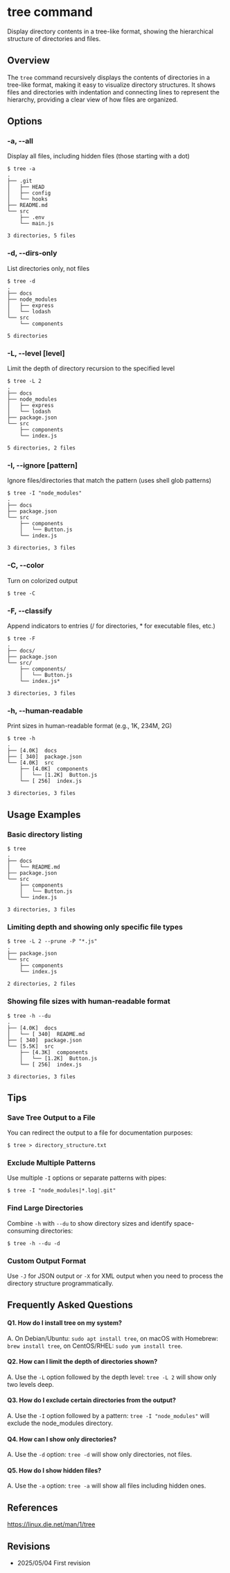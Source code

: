 # tree command

Display directory contents in a tree-like format, showing the hierarchical structure of directories and files.

## Overview

The `tree` command recursively displays the contents of directories in a tree-like format, making it easy to visualize directory structures. It shows files and directories with indentation and connecting lines to represent the hierarchy, providing a clear view of how files are organized.

## Options

### **-a, --all**

Display all files, including hidden files (those starting with a dot)

```console
$ tree -a
.
├── .git
│   ├── HEAD
│   ├── config
│   └── hooks
├── README.md
└── src
    ├── .env
    └── main.js

3 directories, 5 files
```

### **-d, --dirs-only**

List directories only, not files

```console
$ tree -d
.
├── docs
├── node_modules
│   ├── express
│   └── lodash
└── src
    └── components

5 directories
```

### **-L, --level [level]**

Limit the depth of directory recursion to the specified level

```console
$ tree -L 2
.
├── docs
├── node_modules
│   ├── express
│   └── lodash
├── package.json
└── src
    ├── components
    └── index.js

5 directories, 2 files
```

### **-I, --ignore [pattern]**

Ignore files/directories that match the pattern (uses shell glob patterns)

```console
$ tree -I "node_modules"
.
├── docs
├── package.json
└── src
    ├── components
    │   └── Button.js
    └── index.js

3 directories, 3 files
```

### **-C, --color**

Turn on colorized output

```console
$ tree -C
```

### **-F, --classify**

Append indicators to entries (/ for directories, * for executable files, etc.)

```console
$ tree -F
.
├── docs/
├── package.json
└── src/
    ├── components/
    │   └── Button.js
    └── index.js*

3 directories, 3 files
```

### **-h, --human-readable**

Print sizes in human-readable format (e.g., 1K, 234M, 2G)

```console
$ tree -h
.
├── [4.0K]  docs
├── [ 340]  package.json
└── [4.0K]  src
    ├── [4.0K]  components
    │   └── [1.2K]  Button.js
    └── [ 256]  index.js

3 directories, 3 files
```

## Usage Examples

### Basic directory listing

```console
$ tree
.
├── docs
│   └── README.md
├── package.json
└── src
    ├── components
    │   └── Button.js
    └── index.js

3 directories, 3 files
```

### Limiting depth and showing only specific file types

```console
$ tree -L 2 --prune -P "*.js"
.
├── package.json
└── src
    ├── components
    └── index.js

2 directories, 2 files
```

### Showing file sizes with human-readable format

```console
$ tree -h --du
.
├── [4.0K]  docs
│   └── [ 340]  README.md
├── [ 340]  package.json
└── [5.5K]  src
    ├── [4.3K]  components
    │   └── [1.2K]  Button.js
    └── [ 256]  index.js

3 directories, 3 files
```

## Tips

### Save Tree Output to a File

You can redirect the output to a file for documentation purposes:
```console
$ tree > directory_structure.txt
```

### Exclude Multiple Patterns

Use multiple `-I` options or separate patterns with pipes:
```console
$ tree -I "node_modules|*.log|.git"
```

### Find Large Directories

Combine `-h` with `--du` to show directory sizes and identify space-consuming directories:
```console
$ tree -h --du -d
```

### Custom Output Format

Use `-J` for JSON output or `-X` for XML output when you need to process the directory structure programmatically.

## Frequently Asked Questions

#### Q1. How do I install tree on my system?
A. On Debian/Ubuntu: `sudo apt install tree`, on macOS with Homebrew: `brew install tree`, on CentOS/RHEL: `sudo yum install tree`.

#### Q2. How can I limit the depth of directories shown?
A. Use the `-L` option followed by the depth level: `tree -L 2` will show only two levels deep.

#### Q3. How do I exclude certain directories from the output?
A. Use the `-I` option followed by a pattern: `tree -I "node_modules"` will exclude the node_modules directory.

#### Q4. How can I show only directories?
A. Use the `-d` option: `tree -d` will show only directories, not files.

#### Q5. How do I show hidden files?
A. Use the `-a` option: `tree -a` will show all files including hidden ones.

## References

https://linux.die.net/man/1/tree

## Revisions

- 2025/05/04 First revision